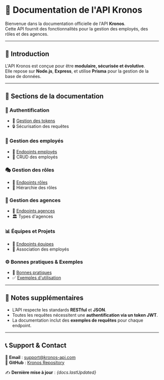 # 📘 Documentation de l'API Kronos

Bienvenue dans la documentation officielle de l'API **Kronos**.  
Cette API fournit des fonctionnalités pour la gestion des employés, des rôles et des agences.

---

## 🚀 Introduction
L'API Kronos est conçue pour être **modulaire, sécurisée et évolutive**.  
Elle repose sur **Node.js**, **Express**, et utilise **Prisma** pour la gestion de la base de données.

---

## 📂 Sections de la documentation

### 🔑 Authentification
- 📄 [Gestion des tokens](./api/auth)
- 🔒 Sécurisation des requêtes

### 👥 Gestion des employés
- 📄 [Endpoints employés](./api/employees)
- 📌 CRUD des employés

### 🎭 Gestion des rôles
- 📄 [Endpoints rôles](./api/roles)
- 🔗 Hiérarchie des rôles

### 🏢 Gestion des agences
- 📄 [Endpoints agences](./api/agencies)
- 🏛️ Types d'agences

### 📊 Équipes et Projets
- 📄 [Endpoints équipes](./api/teams)
- 🔗 Association des employés

### ⚙️ Bonnes pratiques & Exemples
- 📄 [Bonnes pratiques](./guides/best-practices)
- ✅ [Exemples d'utilisation](./api/examples)

---

## 📌 Notes supplémentaires
- L’API respecte les standards **RESTful** et **JSON**.
- Toutes les requêtes nécessitent une **authentification via un token JWT**.
- La documentation inclut des **exemples de requêtes** pour chaque endpoint.

---

## 📞 Support & Contact
📧 **Email** : support@kronos-api.com  
📂 **GitHub** : [Kronos Repository](https://github.com/Julien-Trastour/Kronos.git)

✍️ **Dernière mise à jour** : _{docs.lastUpdated}_ 
